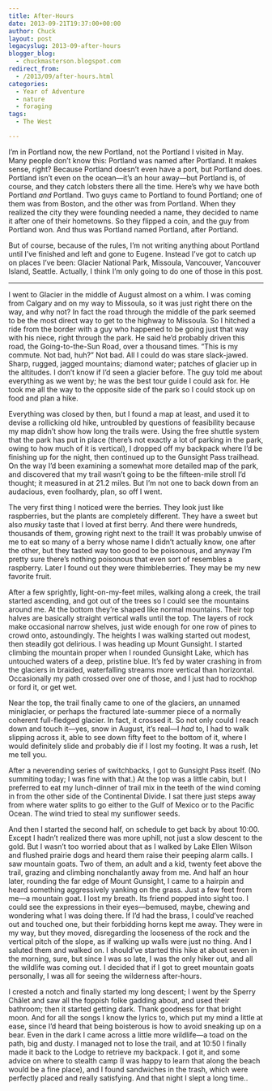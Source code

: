 ```yaml
---
title: After-Hours
date: 2013-09-21T19:37:00+00:00
author: Chuck
layout: post
legacyslug: 2013-09-after-hours
blogger_blog:
  - chuckmasterson.blogspot.com
redirect_from:
  - /2013/09/after-hours.html
categories:
  - Year of Adventure
  - nature
  - foraging
tags:
  - The West

---
```


I’m in Portland now, the new Portland, not the Portland I visited in May.
Many people don’t know this: Portland was named after Portland. It makes
sense, right? Because Portland doesn’t even have a port, but Portland
does. Portland isn’t even on the ocean—it’s an hour away—but
Portland is, of course, and they catch lobsters there all the time.
Here’s why we have both Portland *and* Portland. Two guys came to
Portland to found Portland; one of them was from Boston, and the other was from
Portland. When they realized the city they were founding needed a name, they
decided to name it after one of their hometowns. So they flipped a coin, and
the guy from Portland won. And thus was Portland named Portland, after
Portland. 

But of course, because of the rules, I’m not writing anything about
Portland until I’ve finished and left and gone to Eugene. Instead
I’ve got to catch up on places I’ve been: Glacier National Park,
Missoula, Vancouver, Vancouver Island, Seattle. Actually, I think I’m
only going to do one of those in this post.

* * *

I went to Glacier in the middle of August almost on a whim. I was coming from
Calgary and on my way to Missoula, so it was just right there on the way, and
why not? In fact the road through the middle of the park seemed to be the most
direct way to get to the highway to Missoula. So I hitched a ride from the
border with a guy who happened to be going just that way with his niece, right
through the park. He said he’d probably driven this road, the
Going-to-the-Sun Road, over a thousand times. “This is my commute. Not
bad, huh?” Not bad. All I could do was stare slack-jawed. Sharp, rugged,
jagged mountains; diamond water; patches of glacier up in the altitudes. I
don’t know if I’d seen a glacier before. The guy told me about
everything as we went by; he was the best tour guide I could ask for. He took
me all the way to the opposite side of the park so I could stock up on food and
plan a hike.

Everything was closed by then, but I found a map at least, and used it to
devise a rollicking old hike, untroubled by questions of feasibility because my
map didn’t show how long the trails were. Using the free shuttle system
that the park has put in place (there’s not exactly a lot of parking in
the park, owing to how much of it is vertical), I dropped off my backpack where
I’d be finishing up for the night, then continued up to the Gunsight Pass
trailhead. On the way I’d been examining a somewhat more detailed map of
the park, and discovered that my trail wasn’t going to be the
fifteen-mile stroll I’d thought; it measured in at 21.2 miles. But
I’m not one to back down from an audacious, even foolhardy, plan, so off
I went.

The very first thing I noticed were the berries. They look just like
raspberries, but the plants are completely different. They have a sweet but
also *musky* taste that I loved at first berry. And there were hundreds,
thousands of them, growing right next to the trail! It was probably unwise of
me to eat so many of a berry whose name I didn’t actually know, one after
the other, but they tasted way too good to be poisonous, and anyway I’m
pretty sure there’s nothing poisonous that even sort of resembles a
raspberry. Later I found out they were thimbleberries. They may be my new
favorite fruit.

After a few sprightly, light-on-my-feet miles, walking along a creek, the trail
started ascending, and got out of the trees so I could see the mountains around
me. At the bottom they’re shaped like normal mountains. Their top halves
are basically straight vertical walls until the top. The layers of rock make
occasional narrow shelves, just wide enough for one row of pines to crowd onto,
astoundingly. The heights I was walking started out modest, then steadily got
delirious. I was heading up Mount Gunsight. I started climbing the mountain
proper when I rounded Gunsight Lake, which has untouched waters of a deep,
pristine blue. It’s fed by water crashing in from the glaciers in
braided, waterfalling streams more vertical than horizontal. Occasionally my
path crossed over one of those, and I just had to rockhop or ford it, or get
wet.

Near the top, the trail finally came to one of the glaciers, an unnamed
miniglacier, or perhaps the fractured late-summer piece of a normally coherent
full-fledged glacier. In fact, it crossed it. So not only could I reach down
and touch it—yes, snow in August, it’s real—I *had* to, I had to
walk slipping across it, able to see down fifty feet to the bottom of it, where
I would definitely slide and probably die if I lost my footing. It was a rush,
let me tell you.

After a neverending series of switchbacks, I got to Gunsight Pass itself. (No
summiting today; I was fine with that.) At the top was a little cabin, but I
preferred to eat my lunch-dinner of trail mix in the teeth of the wind coming
in from the other side of the Continental Divide. I sat there just steps away
from where water splits to go either to the Gulf of Mexico or to the Pacific
Ocean. The wind tried to steal my sunflower seeds.

And then I started the second half, on schedule to get back by about 10:00.
Except I hadn’t realized there was more uphill, not just a slow descent
to the gold. But I wasn’t too worried about that as I walked by Lake
Ellen Wilson and flushed prairie dogs and heard them raise their peeping alarm
calls. I saw mountain goats. Two of them, an adult and a kid, twenty feet above
the trail, grazing and climbing nonchalantly away from me. And half an hour
later, rounding the far edge of Mount Gunsight, I came to a hairpin and heard
something aggressively yanking on the grass. Just a few feet from me—a mountain
goat. I lost my breath. Its friend popped into sight too. I could see the
expressions in their eyes—bemused, maybe, chewing and wondering what I was
doing there. If I’d had the brass, I could’ve reached out and
touched one, but their forbidding horns kept me away. They were in my way, but
they moved, disregarding the looseness of the rock and the vertical pitch of
the slope, as if walking up walls were just no thing. And I saluted them and
walked on. I should’ve started this hike at about seven in the morning,
sure, but since I was so late, I was the only hiker out, and all the wildlife
was coming out. I decided that if I got to greet mountain goats personally, I
was all for seeing the wilderness after-hours.

I crested a notch and finally started my long descent; I went by the Sperry
Châlet and saw all the foppish folke gadding about, and used their bathroom;
then it started getting dark. Thank goodness for that bright moon. And for all
the songs I know the lyrics to, which put my mind a little at ease, since
I’d heard that being boisterous is how to avoid sneaking up on a bear.
Even in the dark I came across a little more wildlife—a toad on the path, big
and dusty. I managed not to lose the trail, and at 10:50 I finally made it back
to the Lodge to retrieve my backpack. I got it, and some advice on where to
stealth camp (I was happy to learn that along the beach would be a fine place),
and I found sandwiches in the trash, which were perfectly placed and really
satisfying. And that night I slept a long time..


